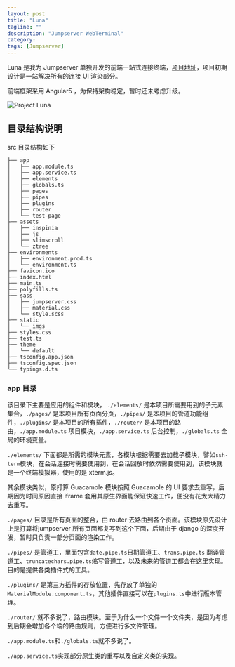 ```yaml
---
layout: post
title: "Luna"
tagline: ""
description: "Jumpserver WebTerminal"
category: 
tags: [Jumpserver]
---
```


Luna 是我为 Jumpserver 单独开发的前端一站式连接终端，[项目地址](https://github.com/jumpserver/luna)，项目初期设计是一站解决所有的连接 UI 渲染部分。

前端框架采用 Angular5 ，为保持架构稳定，暂时还未考虑升级。

![Project Luna](//ilz.me/assets/images/luna_snip.png)

## 目录结构说明
src 目录结构如下

```
├── app
│   ├── app.module.ts
│   ├── app.service.ts
│   ├── elements
│   ├── globals.ts
│   ├── pages
│   ├── pipes
│   ├── plugins
│   ├── router
│   └── test-page
├── assets
│   ├── inspinia
│   ├── js
│   ├── slimscroll
│   └── ztree
├── environments
│   ├── environment.prod.ts
│   └── environment.ts
├── favicon.ico
├── index.html
├── main.ts
├── polyfills.ts
├── sass
│   ├── jumpserver.css
│   ├── material.css
│   └── style.scss
├── static
│   └── imgs
├── styles.css
├── test.ts
├── theme
│   └── default
├── tsconfig.app.json
├── tsconfig.spec.json
└── typings.d.ts
```

### app 目录

该目录下主要是应用的组件和模块， `./elements/` 是本项目所需要用到的子元素集合，`./pages/` 是本项目所有页面分页，`./pipes/` 是本项目的管道功能组件，`./plugins/` 是本项目的所有插件，`./router/` 是本项目的路由，`./app.module.ts` 项目模块，`./app.service.ts` 后台控制，`./globals.ts` 全局的环境变量。

`./elements/` 下面都是所需的模块元素，各模块根据需要去加载子模块，譬如`ssh-term`模块，在会话连接时需要使用到，在会话回放时依然需要使用到，该模块就是一个终端模拟器，使用的是 xterm.js。

其余模块类似，原打算 Guacamole 模块按照 Guacamole 的 UI 要求去重写，后期因为时间原因直接 iframe 套用其原生界面能保证快速工作，便没有花太大精力去重写。

`./pages/` 目录是所有页面的整合，由 router 去路由到各个页面。该模块原先设计上是打算将jumpserver 所有页面都复写到这个下面，后期由于 django 的深度开发，暂时只负责一部分页面的渲染工作。

`./pipes/` 是管道工，里面包含`date.pipe.ts`日期管道工、`trans.pipe.ts` 翻译管道工、`truncatechars.pipe.ts`缩写管道工，以及未来的管道工都会在这里实现。目的是提供各类插件式的工具。

`./plugins/` 是第三方插件的存放位置，先存放了单独的`MaterialModule.component.ts`，其他插件直接可以在`plugins.ts`中进行版本管理。

`./router/` 就不多说了，路由模块。至于为什么一个文件一个文件夹，是因为考虑到后期会增加各个端的路由规则，方便进行多文件管理。

`./app.module.ts`和`./globals.ts`就不多说了。

`./app.service.ts`实现部分原生类的重写以及自定义类的实现。


